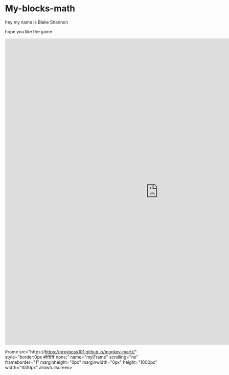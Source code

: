 # My-blocks-math

hey my name is Blake Shannon

hope you like the game

<iframe src="https://bitlifeonline.github.io/ragdoll-archers/" style="border:0px #ffffff none;" name="myiFrame" scrolling="no" frameborder="1" marginheight="0px" marginwidth="0px" height="1000px" width="1000px" allowfullscreen></iframe>



iframe src="https://https://prxyboss101.github.io/monkey-mart//" style="border:0px #ffffff none;" name="myiFrame" scrolling="no" frameborder="1" marginheight="0px" marginwidth="0px" height="1000px" width="1000px" allowfullscreen></iframe>
